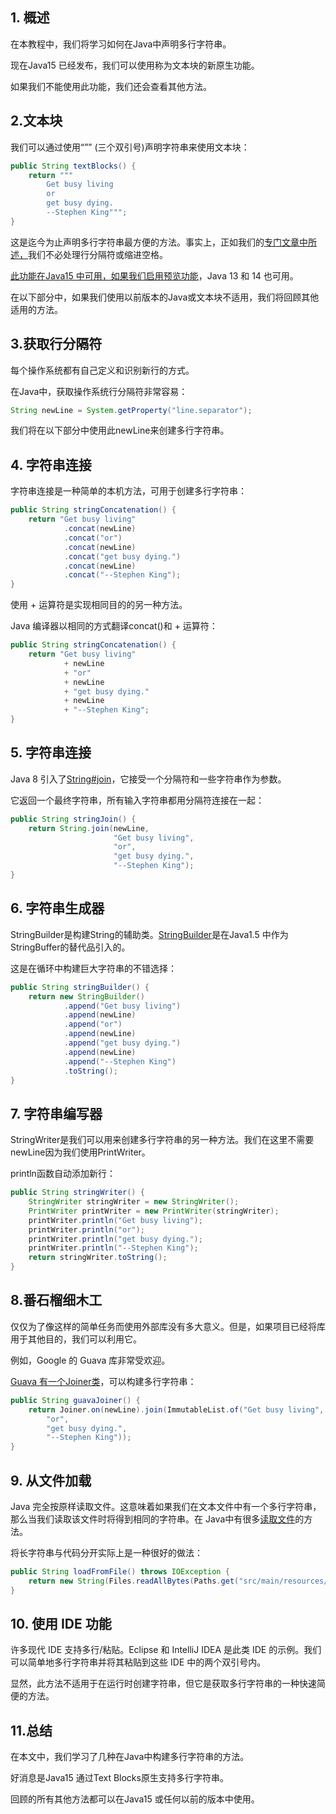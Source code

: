 ## 1. 概述

在本教程中，我们将学习如何在Java中声明多行字符串。

现在Java15 已经发布，我们可以使用称为文本块的新原生功能。

如果我们不能使用此功能，我们还会查看其他方法。

## 2.文本块

我们可以通过使用“”” (三个双引号)声明字符串来使用文本块：

```java
public String textBlocks() {
    return """
        Get busy living
        or
        get busy dying.
        --Stephen King""";
}
```

这是迄今为止声明多行字符串最方便的方法。事实上，正如我们的[专门文章中所述，](https://www.baeldung.com/java-text-blocks)我们不必处理行分隔符或缩进空格。

[此功能在Java15 中可用，如果我们启用预览功能](https://www.baeldung.com/java-preview-features)，Java 13 和 14 也可用。

在以下部分中，如果我们使用以前版本的Java或文本块不适用，我们将回顾其他适用的方法。

## 3.获取行分隔符

每个操作系统都有自己定义和识别新行的方式。

在Java中，获取操作系统行分隔符非常容易：

```java
String newLine = System.getProperty("line.separator");
```

我们将在以下部分中使用此newLine来创建多行字符串。

## 4. 字符串连接

字符串连接是一种简单的本机方法，可用于创建多行字符串：

```java
public String stringConcatenation() {
    return "Get busy living"
            .concat(newLine)
            .concat("or")
            .concat(newLine)
            .concat("get busy dying.")
            .concat(newLine)
            .concat("--Stephen King");
}
```

使用 + 运算符是实现相同目的的另一种方法。

Java 编译器以相同的方式翻译concat()和 + 运算符：

```java
public String stringConcatenation() {
    return "Get busy living"
            + newLine
            + "or"
            + newLine
            + "get busy dying."
            + newLine
            + "--Stephen King";
}
```

## 5. 字符串连接

Java 8 引入了[String#join](https://docs.oracle.com/en/java/javase/11/docs/api/java.base/java/lang/String.html#join(java.lang.CharSequence,java.lang.CharSequence...))，它接受一个分隔符和一些字符串作为参数。

它返回一个最终字符串，所有输入字符串都用分隔符连接在一起：

```java
public String stringJoin() {
    return String.join(newLine,
                       "Get busy living",
                       "or",
                       "get busy dying.",
                       "--Stephen King");
}
```

## 6. 字符串生成器

StringBuilder是构建String的辅助类。[StringBuilder](https://www.baeldung.com/java-string-builder-string-buffer)是在Java1.5 中作为StringBuffer的替代品引入的。

这是在循环中构建巨大字符串的不错选择：

```java
public String stringBuilder() {
    return new StringBuilder()
            .append("Get busy living")
            .append(newLine)
            .append("or")
            .append(newLine)
            .append("get busy dying.")
            .append(newLine)
            .append("--Stephen King")
            .toString();
}
```

## 7. 字符串编写器

StringWriter是我们可以用来创建多行字符串的另一种方法。我们在这里不需要newLine因为我们使用PrintWriter。

println函数自动添加新行：

```java
public String stringWriter() {
    StringWriter stringWriter = new StringWriter();
    PrintWriter printWriter = new PrintWriter(stringWriter);
    printWriter.println("Get busy living");
    printWriter.println("or");
    printWriter.println("get busy dying.");
    printWriter.println("--Stephen King");
    return stringWriter.toString();
}
```

## 8.番石榴细木工

仅仅为了像这样的简单任务而使用外部库没有多大意义。但是，如果项目已经将库用于其他目的，我们可以利用它。

例如，Google 的 Guava 库非常受欢迎。

[Guava 有一个Joiner类](https://www.baeldung.com/guava-joiner-and-splitter-tutorial)，可以构建多行字符串：

```java
public String guavaJoiner() {
    return Joiner.on(newLine).join(ImmutableList.of("Get busy living",
        "or",
        "get busy dying.",
        "--Stephen King"));
}
```

## 9. 从文件加载

Java 完全按原样读取文件。这意味着如果我们在文本文件中有一个多行字符串，那么当我们读取该文件时将得到相同的字符串。在 Java中有很多[读取文件](https://www.baeldung.com/java-read-file)的方法。

将长字符串与代码分开实际上是一种很好的做法：

```java
public String loadFromFile() throws IOException {
    return new String(Files.readAllBytes(Paths.get("src/main/resources/stephenking.txt")));
}
```

## 10. 使用 IDE 功能

许多现代 IDE 支持多行/粘贴。Eclipse 和 IntelliJ IDEA 是此类 IDE 的示例。我们可以简单地多行字符串并将其粘贴到这些 IDE 中的两个双引号内。

显然，此方法不适用于在运行时创建字符串，但它是获取多行字符串的一种快速简便的方法。

## 11.总结

在本文中，我们学习了几种在Java中构建多行字符串的方法。

好消息是Java15 通过Text Blocks原生支持多行字符串。

回顾的所有其他方法都可以在Java15 或任何以前的版本中使用。